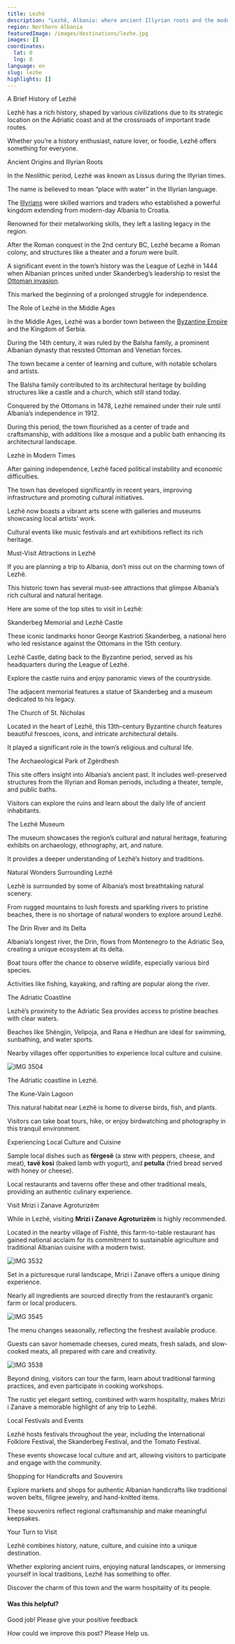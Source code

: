 ```yaml
---
title: Lezhë
description: "Lezhë, Albania: where ancient Illyrian roots and the modern era intertwine, creating a captivating blend of history and culture."
region: Northern Albania
featuredImage: /images/destinations/lezhe.jpg
images: []
coordinates:
  lat: 0
  lng: 0
language: en
slug: lezhe
highlights: []
---
```


A Brief History of Lezhë

Lezhë has a rich history, shaped by various civilizations due to its strategic location on the Adriatic coast and at the crossroads of important trade routes.

Whether you’re a history enthusiast, nature lover, or foodie, Lezhë offers something for everyone.

Ancient Origins and Illyrian Roots

In the Neolithic period, Lezhë was known as Lissus during the Illyrian times.

The name is believed to mean “place with water” in the Illyrian language.

The [Illyrians](https://albaniavisit.com/the-illyrians/) were skilled warriors and traders who established a powerful kingdom extending from modern-day Albania to Croatia.

Renowned for their metalworking skills, they left a lasting legacy in the region.

After the Roman conquest in the 2nd century BC, Lezhë became a Roman colony, and structures like a theater and a forum were built.

A significant event in the town’s history was the League of Lezhë in 1444 when Albanian princes united under Skanderbeg’s leadership to resist the [Ottoman invasion](https://albaniavisit.com/albania-under-ottoman-rule/).

This marked the beginning of a prolonged struggle for independence.

The Role of Lezhë in the Middle Ages

In the Middle Ages, Lezhë was a border town between the [Byzantine Empire](https://albaniavisit.com/byzantine-era-albania/) and the Kingdom of Serbia.

During the 14th century, it was ruled by the Balsha family, a prominent Albanian dynasty that resisted Ottoman and Venetian forces.

The town became a center of learning and culture, with notable scholars and artists.

The Balsha family contributed to its architectural heritage by building structures like a castle and a church, which still stand today.

Conquered by the Ottomans in 1478, Lezhë remained under their rule until Albania’s independence in 1912.

During this period, the town flourished as a center of trade and craftsmanship, with additions like a mosque and a public bath enhancing its architectural landscape.

Lezhë in Modern Times

After gaining independence, Lezhë faced political instability and economic difficulties.

The town has developed significantly in recent years, improving infrastructure and promoting cultural initiatives.

Lezhë now boasts a vibrant arts scene with galleries and museums showcasing local artists’ work.

Cultural events like music festivals and art exhibitions reflect its rich heritage.

Must-Visit Attractions in Lezhë

If you are planning a trip to Albania, don’t miss out on the charming town of Lezhë.

This historic town has several must-see attractions that glimpse Albania’s rich cultural and natural heritage.

Here are some of the top sites to visit in Lezhë:

Skanderbeg Memorial and Lezhë Castle

These iconic landmarks honor George Kastrioti Skanderbeg, a national hero who led resistance against the Ottomans in the 15th century.

Lezhë Castle, dating back to the Byzantine period, served as his headquarters during the League of Lezhë.

Explore the castle ruins and enjoy panoramic views of the countryside.

The adjacent memorial features a statue of Skanderbeg and a museum dedicated to his legacy.

The Church of St. Nicholas

Located in the heart of Lezhë, this 13th-century Byzantine church features beautiful frescoes, icons, and intricate architectural details.

It played a significant role in the town’s religious and cultural life.

The Archaeological Park of Zgërdhesh

This site offers insight into Albania’s ancient past. It includes well-preserved structures from the Illyrian and Roman periods, including a theater, temple, and public baths.

Visitors can explore the ruins and learn about the daily life of ancient inhabitants.

The Lezhë Museum

The museum showcases the region’s cultural and natural heritage, featuring exhibits on archaeology, ethnography, art, and nature.

It provides a deeper understanding of Lezhë’s history and traditions.

Natural Wonders Surrounding Lezhë

Lezhë is surrounded by some of Albania’s most breathtaking natural scenery.

From rugged mountains to lush forests and sparkling rivers to pristine beaches, there is no shortage of natural wonders to explore around Lezhë.

The Drin River and its Delta

Albania’s longest river, the Drin, flows from Montenegro to the Adriatic Sea, creating a unique ecosystem at its delta.

Boat tours offer the chance to observe wildlife, especially various bird species.

Activities like fishing, kayaking, and rafting are popular along the river.

The Adriatic Coastline

Lezhë’s proximity to the Adriatic Sea provides access to pristine beaches with clear waters.

Beaches like Shëngjin, Velipoja, and Rana e Hedhun are ideal for swimming, sunbathing, and water sports.

Nearby villages offer opportunities to experience local culture and cuisine.

![IMG 3504](https://eia476h758b.exactdn.com/wp-content/uploads/2023/04/IMG_3504.jpeg "IMG 3504")

The Adriatic coastline in Lezhë.

The Kune-Vain Lagoon

This natural habitat near Lezhë is home to diverse birds, fish, and plants.

Visitors can take boat tours, hike, or enjoy birdwatching and photography in this tranquil environment.

Experiencing Local Culture and Cuisine

Sample local dishes such as **fërgesë** (a stew with peppers, cheese, and meat), **tavë kosi** (baked lamb with yogurt), and **petulla** (fried bread served with honey or cheese).

Local restaurants and taverns offer these and other traditional meals, providing an authentic culinary experience.

Visit Mrizi i Zanave Agroturizëm

While in Lezhë, visiting **Mrizi i Zanave Agroturizëm** is highly recommended.

Located in the nearby village of Fishtë, this farm-to-table restaurant has gained national acclaim for its commitment to sustainable agriculture and traditional Albanian cuisine with a modern twist.

![IMG 3532](https://eia476h758b.exactdn.com/wp-content/uploads/2023/04/IMG_3532.jpeg "IMG 3532")

Set in a picturesque rural landscape, Mrizi i Zanave offers a unique dining experience.

Nearly all ingredients are sourced directly from the restaurant’s organic farm or local producers.

![IMG 3545](https://eia476h758b.exactdn.com/wp-content/uploads/2023/04/IMG_3545.jpeg "IMG 3545")

The menu changes seasonally, reflecting the freshest available produce.

Guests can savor homemade cheeses, cured meats, fresh salads, and slow-cooked meats, all prepared with care and creativity.

![IMG 3538](https://eia476h758b.exactdn.com/wp-content/uploads/2023/04/IMG_3538.jpeg "IMG 3538")

Beyond dining, visitors can tour the farm, learn about traditional farming practices, and even participate in cooking workshops.

The rustic yet elegant setting, combined with warm hospitality, makes Mrizi i Zanave a memorable highlight of any trip to Lezhë.

Local Festivals and Events

Lezhë hosts festivals throughout the year, including the International Folklore Festival, the Skanderbeg Festival, and the Tomato Festival.

These events showcase local culture and art, allowing visitors to participate and engage with the community.

Shopping for Handicrafts and Souvenirs

Explore markets and shops for authentic Albanian handicrafts like traditional woven belts, filigree jewelry, and hand-knitted items.

These souvenirs reflect regional craftsmanship and make meaningful keepsakes.

Your Turn to Visit

Lezhë combines history, nature, culture, and cuisine into a unique destination.

Whether exploring ancient ruins, enjoying natural landscapes, or immersing yourself in local traditions, Lezhë has something to offer.

Discover the charm of this town and the warm hospitality of its people.

#### Was this helpful?

 

Good job! Please give your positive feedback

How could we improve this post? Please Help us.